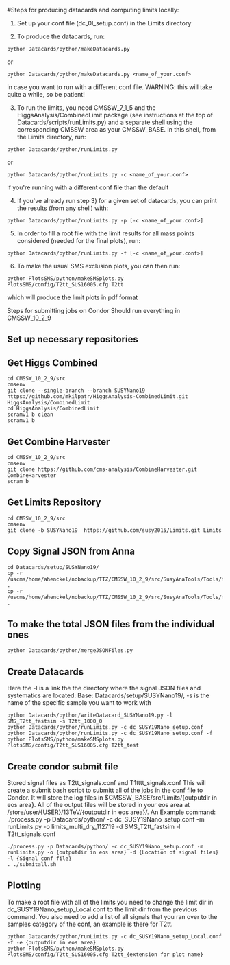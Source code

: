 #Steps for producing datacards and computing limits locally:
1) Set up your conf file (dc_0l_setup.conf) in the Limits directory

2) To produce the datacards, run:
```
python Datacards/python/makeDatacards.py
```
or
```
python Datacards/python/makeDatacards.py <name_of_your.conf>
```
in case you want to run with a different conf file. WARNING: this will take quite a while, so be patient!

3) To run the limits, you need CMSSW_7_1_5 and the HiggsAnalysis/CombinedLimit package (see instructions at the top of Datacards/scripts/runLimits.py) and a separate shell using the corresponding CMSSW area as your CMSSW_BASE. In this shell, from the Limits directory, run:
```
python Datacards/python/runLimits.py
```
or
```
python Datacards/python/runLimits.py -c <name_of_your.conf>
```
if you're running with a different conf file than the default

4) If you've already run step 3) for a given set of datacards, you can print the results (from any shell) with:
```
python Datacards/python/runLimits.py -p [-c <name_of_your.conf>]
```

5) In order to fill a root file with the limit results for all mass points considered (needed for the final plots), run:
```
python Datacards/python/runLimits.py -f [-c <name_of_your.conf>]
```

6) To make the usual SMS exclusion plots, you can then run:
```
python PlotsSMS/python/makeSMSplots.py PlotsSMS/config/T2tt_SUS16005.cfg T2tt
```
which will produce the limit plots in pdf format

Steps for submitting jobs on Condor
Should run everything in CMSSW_10_2_9

## Set up necessary repositories
## Get Higgs Combined
```
cd CMSSW_10_2_9/src
cmsenv
git clone --single-branch --branch SUSYNano19 https://github.com/mkilpatr/HiggsAnalysis-CombinedLimit.git HiggsAnalysis/CombinedLimit
cd HiggsAnalysis/CombinedLimit
scramv1 b clean
scramv1 b
```

## Get Combine Harvester
```
cd CMSSW_10_2_9/src
cmsenv
git clone https://github.com/cms-analysis/CombineHarvester.git CombineHarvester
scram b
```

## Get Limits Repository
```
cd CMSSW_10_2_9/src
cmsenv
git clone -b SUSYNano19  https://github.com/susy2015/Limits.git Limits
```

## Copy Signal JSON from Anna
```
cd Datacards/setup/SUSYNano19/
cp -r /uscms/home/ahenckel/nobackup/TTZ/CMSSW_10_2_9/src/SusyAnaTools/Tools/fastsim_results/SMS_T2tt_fastsim .
cp -r /uscms/home/ahenckel/nobackup/TTZ/CMSSW_10_2_9/src/SusyAnaTools/Tools/fastsim_results/SMS_T1tttt_fastsim .
```

## To make the total JSON files from the individual ones
```
python Datacards/python/mergeJSONFiles.py
```

## Create Datacards
Here the -l is a link the the directory where the signal JSON files and systematics are located: Base: Datacards/setup/SUSYNano19/, -s is the name of the specific sample you want to work with
```
python Datacards/python/writeDatacard_SUSYNano19.py -l SMS_T2tt_fastsim -s T2tt_1000_0
python Datacards/python/runLimits.py -c dc_SUSY19Nano_setup.conf
python Datacards/python/runLimits.py -c dc_SUSY19Nano_setup.conf -f
python PlotsSMS/python/makeSMSplots.py PlotsSMS/config/T2tt_SUS16005.cfg T2tt_test
```

## Create condor submit file
Stored signal files as T2tt_signals.conf and T1tttt_signals.conf
This will create a submit bash script to submitt all of the jobs in the conf file to Condor. It will store the log files in $CMSSW_BASE/src/Limits/{outputdir in eos area}. All of the output files will be stored in your eos area at /store/user/{USER}/13TeV/{outputdir in eos area}/.
An Example command: 
./process.py -p Datacards/python/ -c dc_SUSY19Nano_setup.conf -m runLimits.py -o limits_multi_dry_112719 -d SMS_T2tt_fastsim -l T2tt_signals.conf
```
./process.py -p Datacards/python/ -c dc_SUSY19Nano_setup.conf -m runLimits.py -o {outputdir in eos area} -d {Location of signal files} -l {Signal conf file}
. ./submitall.sh
```
## Plotting
To make a root file with all of the limits you need to change the limit dir in dc_SUSY19Nano_setup_Local.conf to the limit dir from the previous command. You also need to add a list of all signals that you ran over to the samples category of the conf, an example is there for T2tt. 
```
python Datacards/python/runLimits.py -c dc_SUSY19Nano_setup_Local.conf -f -e {outputdir in eos area}
python PlotsSMS/python/makeSMSplots.py PlotsSMS/config/T2tt_SUS16005.cfg T2tt_{extension for plot name}
```
